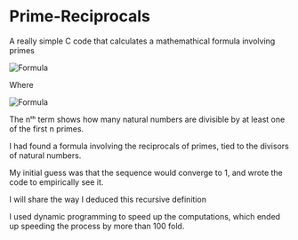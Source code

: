 # Prime-Reciprocals
A really simple C code that calculates a mathemathical formula involving primes


![Formula](https://latex.codecogs.com/png.image?\dpi{200}\color{White}E_{n+1}=E_n\left(1-\frac{1}{p_{n+1}}\right)+\frac{1}{p_{n+1}})

Where 


![Formula](https://latex.codecogs.com/png.image?\dpi{200}\color{White}E_{0}=\frac{1}{2})



The nᵗʰ term shows how many natural numbers are divisible by at least one of the first n primes.

I had found a formula involving the reciprocals of primes, tied to the divisors of natural numbers.

My initial guess was that the sequence would converge to 1, and wrote the code to empirically see it. 

I will share the way I deduced this recursive definition

I used dynamic programming to  speed up the computations, which ended up speeding the process by  more than 100 fold.


